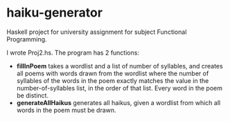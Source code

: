 # haiku-generator
Haskell project for university assignment for subject Functional Programming.

I wrote Proj2.hs. The program has 2 functions:
 - **fillInPoem** takes a wordlist and a list of number of syllables, and creates all poems with words drawn from the wordlist where the number of syllables of the words in the poem exactly matches the value in the number-of-syllables list, in the order of that list. Every word in the poem be distinct.
 - **generateAllHaikus** generates all haikus, given a wordlist from which all words in the poem must be drawn.



